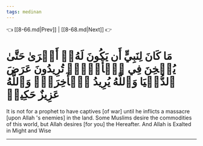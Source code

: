```yaml
---
tags: medinan
---
```


👈 [[8-66.md|Prev]] | [[8-68.md|Next]] 👉

# مَا كَانَ لِنَبِيٍّ أَن يَكُونَ لَهُۥٓ أَسۡرَىٰ حَتَّىٰ يُثۡخِنَ فِي ٱلۡأَرۡضِۚ تُرِيدُونَ عَرَضَ ٱلدُّنۡيَا وَٱللَّهُ يُرِيدُ ٱلۡأٓخِرَةَۗ وَٱللَّهُ عَزِيزٌ حَكِيمٞ

It is not for a prophet to have captives [of war] until he inflicts a massacre [upon Allah 's enemies] in the land. Some Muslims desire the commodities of this world, but Allah desires [for you] the Hereafter. And Allah is Exalted in Might and Wise

---

